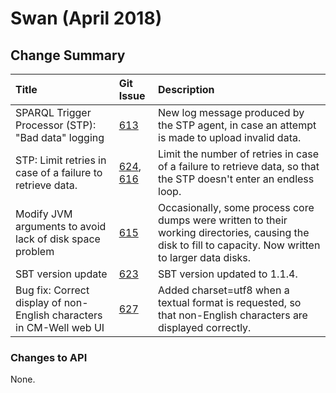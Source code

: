 # Swan (April 2018)



## Change Summary


 Title | Git Issue | Description 
:------|:----------|:------------
SPARQL Trigger Processor (STP): "Bad data" logging | [613](https://github.com/thomsonreuters/CM-Well/pull/613) | New log message produced by the STP agent, in case an attempt is made to upload invalid data.
STP: Limit retries in case of a failure to retrieve data. | [624](https://github.com/thomsonreuters/CM-Well/pull/624), [616](https://github.com/thomsonreuters/CM-Well/pull/616) | Limit the number of retries in case of a failure to retrieve data, so that the STP doesn't enter an endless loop.
Modify JVM arguments to avoid lack of disk space problem | [615](https://github.com/thomsonreuters/CM-Well/pull/615) | Occasionally, some process core dumps were written to their working directories, causing the disk to fill to capacity. Now written to larger data disks.
SBT version update | [623](https://github.com/thomsonreuters/CM-Well/pull/623) | SBT version updated to 1.1.4.
Bug fix: Correct display of non-English characters in CM-Well web UI | [627](https://github.com/thomsonreuters/CM-Well/pull/627) | Added charset=utf8 when a textual format is requested, so that non-English characters are displayed correctly.

### Changes to API

None.

